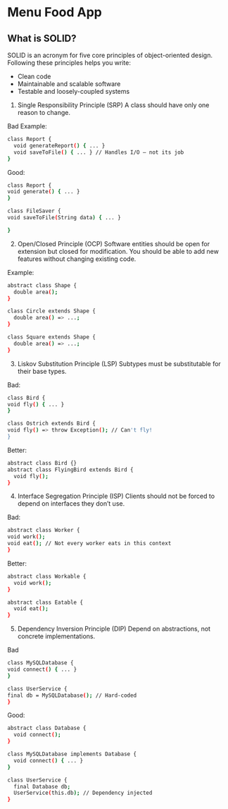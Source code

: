 # Menu Food App

## What is SOLID?

SOLID is an acronym for five core principles of object-oriented design. Following these principles helps you write:

- Clean code
- Maintainable and scalable software
- Testable and loosely-coupled systems

1. Single Responsibility Principle (SRP)
   A class should have only one reason to change.

Bad Example:

```bash
class Report {
  void generateReport() { ... }
  void saveToFile() { ... } // Handles I/O — not its job
}
```

Good:

```bash
class Report {
void generate() { ... }
}

class FileSaver {
void saveToFile(String data) { ... }

}
```

2. Open/Closed Principle (OCP)
   Software entities should be open for extension but closed for modification.
   You should be able to add new features without changing existing code.

Example:

```bash
abstract class Shape {
  double area();
}

class Circle extends Shape {
  double area() => ...;
}

class Square extends Shape {
  double area() => ...;
}
```

3. Liskov Substitution Principle (LSP)
   Subtypes must be substitutable for their base types.

Bad:

```bash
class Bird {
void fly() { ... }
}

class Ostrich extends Bird {
void fly() => throw Exception(); // Can't fly!
}
```

Better:

```bash
abstract class Bird {}
abstract class FlyingBird extends Bird {
  void fly();
}
```

4. Interface Segregation Principle (ISP)
   Clients should not be forced to depend on interfaces they don’t use.

Bad:

```bash
abstract class Worker {
void work();
void eat(); // Not every worker eats in this context
}
```

Better:

```bash
abstract class Workable {
  void work();
}

abstract class Eatable {
  void eat();
}
```

5. Dependency Inversion Principle (DIP)
   Depend on abstractions, not concrete implementations.

Bad

```bash
class MySQLDatabase {
void connect() { ... }
}

class UserService {
final db = MySQLDatabase(); // Hard-coded
}
```

Good:

```bash
abstract class Database {
  void connect();
}

class MySQLDatabase implements Database {
  void connect() { ... }
}

class UserService {
  final Database db;
  UserService(this.db); // Dependency injected
}


```
